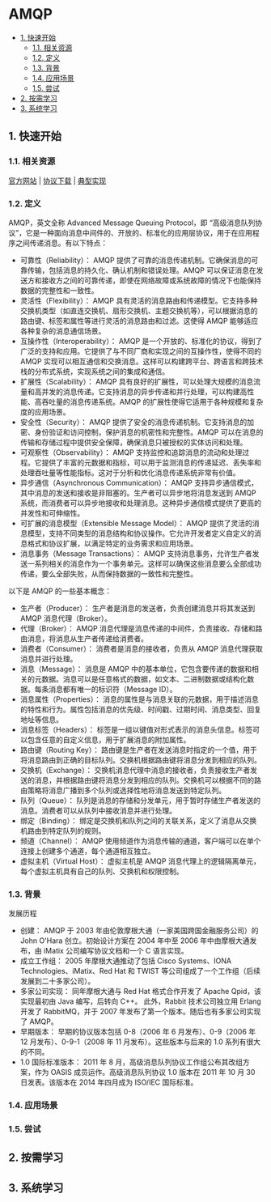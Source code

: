 # AMQP<!-- omit in toc -->

- [1. 快速开始](#1-快速开始)
  - [1.1. 相关资源](#11-相关资源)
  - [1.2. 定义](#12-定义)
  - [1.3. 背景](#13-背景)
  - [1.4. 应用场景](#14-应用场景)
  - [1.5. 尝试](#15-尝试)
- [2. 按需学习](#2-按需学习)
- [3. 系统学习](#3-系统学习)

## 1. 快速开始

### 1.1. 相关资源

[官方网站](https://www.amqp.org) | [协议下载](https://www.amqp.org/resources/download) | [典型实现](https://www.amqp.org/about/examples)

### 1.2. 定义

AMQP，英文全称 Advanced Message Queuing Protocol，即 “高级消息队列协议”，它是一种面向消息中间件的、开放的、标准化的应用层协议，用于在应用程序之间传递消息。有以下特点：

- 可靠性（Reliability）： AMQP 提供了可靠的消息传递机制。它确保消息的可靠传输，包括消息的持久化、确认机制和错误处理。AMQP 可以保证消息在发送方和接收方之间的可靠传递，即使在网络故障或系统故障的情况下也能保持数据的完整性和一致性。
- 灵活性（Flexibility）： AMQP 具有灵活的消息路由和传递模型。它支持多种交换机类型（如直连交换机、扇形交换机、主题交换机等），可以根据消息的路由键、标签和属性等进行灵活的消息路由和过滤。这使得 AMQP 能够适应各种复杂的消息通信场景。
- 互操作性（Interoperability）： AMQP 是一个开放的、标准化的协议，得到了广泛的支持和应用。它提供了与不同厂商和实现之间的互操作性，使得不同的 AMQP 实现可以相互通信和交换消息。这样可以构建跨平台、跨语言和跨技术栈的分布式系统，实现系统之间的集成和通信。
- 扩展性（Scalability）： AMQP 具有良好的扩展性，可以处理大规模的消息流量和高并发的消息传递。它支持消息的异步传递和并行处理，可以构建高性能、高吞吐量的消息传递系统。AMQP 的扩展性使得它适用于各种规模和复杂度的应用场景。
- 安全性（Security）： AMQP 提供了安全的消息传递机制。它支持消息的加密、身份验证和访问控制，保护消息的机密性和完整性。AMQP 可以在消息的传输和存储过程中提供安全保障，确保消息只被授权的实体访问和处理。
- 可观察性（Observability）： AMQP 支持监控和追踪消息的流动和处理过程。它提供了丰富的元数据和指标，可以用于监测消息的传递延迟、丢失率和处理吞吐量等性能指标。这对于分析和优化消息传递系统非常有价值。
- 异步通信（Asynchronous Communication）： AMQP 支持异步通信模式，其中消息的发送和接收是非阻塞的。生产者可以异步地将消息发送到 AMQP 系统，而消费者可以异步地接收和处理消息。这种异步通信模式提供了更高的并发性和可伸缩性。
- 可扩展的消息模型（Extensible Message Model）： AMQP 提供了灵活的消息模型，支持不同类型的消息结构和协议操作。它允许开发者定义自定义的消息格式和协议扩展，以满足特定的业务需求和应用场景。
- 消息事务（Message Transactions）： AMQP 支持消息事务，允许生产者发送一系列相关的消息作为一个事务单元。这样可以确保这些消息要么全部成功传递，要么全部失败，从而保持数据的一致性和完整性。

以下是 AMQP 的一些基本概念：

- 生产者（Producer）： 生产者是消息的发送者，负责创建消息并将其发送到 AMQP 消息代理（Broker）。
- 代理（Broker）： AMQP 消息代理是消息传递的中间件，负责接收、存储和路由消息，将消息从生产者传递给消费者。
- 消费者（Consumer）： 消费者是消息的接收者，负责从 AMQP 消息代理获取消息并进行处理。
- 消息（Message）： 消息是 AMQP 中的基本单位，它包含要传递的数据和相关的元数据。消息可以是任意格式的数据，如文本、二进制数据或结构化数据。每条消息都有唯一的标识符（Message ID）。
- 消息属性（Properties）： 消息的属性是与消息关联的元数据，用于描述消息的特性和行为。属性包括消息的优先级、时间戳、过期时间、消息类型、回复地址等信息。
- 消息标签（Headers）： 标签是一组以键值对形式表示的消息头信息。标签可以包含任意的自定义信息，用于扩展消息的附加属性。
- 路由键（Routing Key）： 路由键是生产者在发送消息时指定的一个值，用于将消息路由到正确的目标队列。交换机根据路由键将消息分发到相应的队列。
- 交换机（Exchange）： 交换机消息代理中消息的接收者，负责接收生产者发送的消息，并根据路由键将消息分发到相应的队列。交换机可以根据不同的路由策略将消息广播到多个队列或选择性地将消息发送到特定队列。
- 队列（Queue）： 队列是消息的存储和分发单元，用于暂时存储生产者发送的消息。消费者可以从队列中接收消息并进行处理。
- 绑定（Binding）： 绑定是交换机和队列之间的关联关系，定义了消息从交换机路由到特定队列的规则。
- 频道（Channel）： AMQP 使用频道作为消息传输的通道，客户端可以在单个连接上创建多个通道，每个通道相互独立。
- 虚拟主机（Virtual Host）： 虚拟主机是 AMQP 消息代理上的逻辑隔离单元，每个虚拟主机具有自己的队列、交换机和权限控制。

### 1.3. 背景

发展历程

- 创建： AMQP 于 2003 年由伦敦摩根大通（一家美国跨国金融服务公司）的 John O'Hara 创立。初始设计方案在 2004 年中至 2006 年中由摩根大通发布，由 iMatix 公司编写协议文档和一个 C 语言实现。
- 成立工作组： 2005 年摩根大通推动了包括 Cisco Systems、IONA Technologies、iMatix、Red Hat 和 TWIST 等公司组成了一个工作组（后续发展到二十多家公司）。
- 多家公司实现： 同年摩根大通与 Red Hat 格式合作开发了 Apache Qpid，该实现最初由 Java 编写，后转向 C++。
  此外，Rabbit 技术公司独立用 Erlang 开发了 RabbitMQ，并于 2007 年发布了第一个版本。随后也有多家公司实现了 AMQP。
- 早期版本： 早期的协议版本包括 0-8（2006 年 6 月发布）、0-9（2006 年 12 月发布）、0-9-1（2008 年 11 月发布）。这些版本与后来的 1.0 系列有很大的不同。
- 1.0 国际标准版本： 2011 年 8 月，高级消息队列协议工作组公布其改组方案，作为 OASIS 成员运作。高级消息队列协议 1.0 版本在 2011 年 10 月 30 日发表。该版本在 2014 年四月成为 ISO/IEC 国际标准。

### 1.4. 应用场景

### 1.5. 尝试

## 2. 按需学习

## 3. 系统学习
